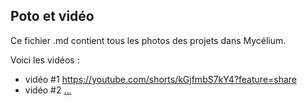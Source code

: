 ## Poto et vidéo

Ce fichier .md contient tous les photos des projets dans Mycélium.

Voici les vidéos :

- vidéo #1 https://youtube.com/shorts/kGjfmbS7kY4?feature=share 
- vidéo #2 [...](https://youtube.com/shorts/xjFtlaNWrlU?feature=share)
